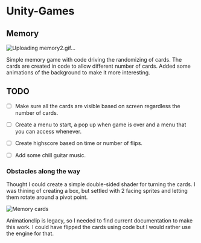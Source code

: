 # Unity-Games

## Memory

![Uploading memory2.gif…]()

Simple memory game with code driving the randomizing of cards.
The cards are created in code to allow different number of cards.
Added some animations of the background to make it more interesting.

## TODO
- [ ] Make sure all the cards are visible based on screen regardless the number of cards.

- [ ] Create a menu to start, a pop up when game is over and a menu that you can access whenever.

- [ ] Create highscore based on time or number of flips.

- [ ] Add some chill guitar music.


### Obstacles along the way

Thought I could create a simple double-sided shader for turning the cards. 
I was thining of creating a box, but settled with 2 facing sprites and letting them rotate around a pivot point.


![Memory cards](https://github.com/user-attachments/assets/677f7a85-971a-4b5e-971a-3eea0d492f7f)

Animationclip is legacy, so I needed to find current documentation to make this work. I could have flipped the cards using code but I would rather use the engine for that.
